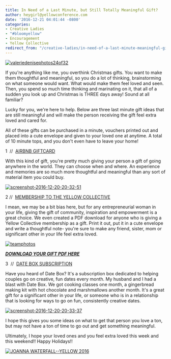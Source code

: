 ```yaml
---
title: In Need of a Last Minute, but Still Totally Meaningful Gift?
author: heygirl@yellowconference.com
date: '2016-12-21 04:01:44 -0800'
categories:
- Creative Ladies
- "#bloomyellow"
- Encouragement
- Yellow Collective
redirect_from: "/creative-ladies/in-need-of-a-last-minute-meaningful-gift/"
---
```


[![valeriedenisephotos24of32](https://yellow-blog-images.imgix.net/2016/12/ValerieDenisePhotos24of32.jpg)](https://yellow-blog-images.imgix.net/2016/12/ValerieDenisePhotos24of32.jpg)

If you're anything like me, you overthink Christmas gifts. You want to make them thoughtful and meaningful, so you do a lot of thinking, brainstorming on what someone would want. What would make them feel loved and seen. Then, you spend so much time thinking and marinating on it, that all of a sudden you look up and Christmas is THREE days away! Sound at all familiar?

Lucky for you, we're here to help. Below are three last minute gift ideas that are still meaningful and will make the person receiving the gift feel extra loved and cared for.

All of these gifts can be purchased in a minute, vouchers printed out and placed into a cute envelope and given to your loved one at anytime. A total of 10 minute tops, and you don't even have to leave your home!

1  //  [AIRBNB GIFTCARD](https://www.airbnb.com/gift)

With this kind of gift, you're pretty much giving your person a gift of going anywhere in the world. They can choose when and where. An experience and memories are so much more thoughtful and meaningful than any sort of material item you could buy.

[![screenshot-2016-12-20-20-32-51](https://yellow-blog-images.imgix.net/2016/12/Screenshot-2016-12-20-20.32.51.png)](https://yellow-blog-images.imgix.net/2016/12/Screenshot-2016-12-20-20.32.51.png)

2 //  [MEMBERSHIP TO THE YELLOW COLLECTIVE](http://yellowcollective.com/)

I mean, we may be a bit bias here, but for any entrepreneurial woman in your life, giving the gift of community, inspiration and empowerment is a great choice. We even created a PDF download for anyone who is giving a Yellow Collective membership as a gift. Print it out, put it in a cute envelope and write a thoughtful note- you're sure to make any friend, sister, mom or significant other in your life feel extra loved.

[![teamphotos](https://yellow-blog-images.imgix.net/2016/11/TeamPhotos-.jpg)](https://yellow-blog-images.imgix.net/2016/11/TeamPhotos-.jpg)

**_[DOWNLOAD YOUR GIFT PDF HERE](https://yellow-blog-images.imgix.net/2016/12/Gift_Note.pdf)_**

3  //  [DATE BOX SUBSCRIPTION](https://www.getdatebox.com/gifts)

Have you heard of Date Box? It's a subscription box dedicated to helping couples go on creative, fun dates every month. My husband and I had a blast with Date Box. We got cooking classes one month, a gingerbread making kit with hot chocolate and marshmallows another month. It's a great gift for a significant other in your life, or someone who is in a relationship that is looking for ways to go on fun, consistently creative dates.

[![screenshot-2016-12-20-20-33-37](https://yellow-blog-images.imgix.net/2016/12/Screenshot-2016-12-20-20.33.37.png)](https://yellow-blog-images.imgix.net/2016/12/Screenshot-2016-12-20-20.33.37.png)

I hope this gives you some ideas on what to get that person you love a ton, but may not have a ton of time to go out and get something meaningful.

Ultimately, I hope your loved ones and you feel extra loved this week and this weekend!! Happy Holidays!!

[![JOANNA WATERFALL--YELLOW 2016](https://yellow-blog-images.imgix.net/2016/06/Screen-Shot-2016-06-07-at-1.43.27-AM.png)](instagram.com/joannawaterfall)
